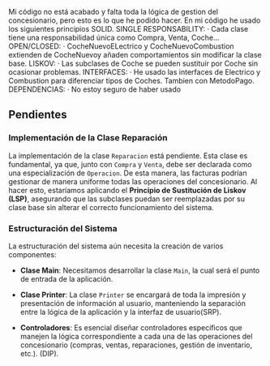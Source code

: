 Mi código no está acabado y falta toda la lógica de gestion del concesionario, pero esto es lo que he podido hacer.
En mi código he usado los siguientes principios SOLID.
SINGLE RESPONSABILITY:
· Cada clase tiene una responsabilidad única como Compra, Venta, Coche...
OPEN/CLOSED:
· CocheNuevoELectrico y CocheNuevoCombustion extienden de CocheNuevoy añaden comportamientos sin modificar la clase base.
LISKOV:
· Las subclases de Coche se pueden sustituir por Coche sin ocasionar problemas. 
INTERFACES:
· He usado las interfaces de Electrico y Combustion para diferenciar tipos de Coches. Tambien con MetodoPago.
DEPENDENCIAS:
· No estoy seguro de haber usado


## Pendientes

### Implementación de la Clase Reparación
La implementación de la clase `Reparacion` está pendiente. Esta clase es fundamental, ya que, junto con `Compra` y `Venta`, debe ser declarada como una especialización de `Operacion`. 
De esta manera, las facturas podrían gestionar de manera uniforme todas las operaciones del concesionario. Al hacer esto, estaríamos aplicando el **Principio de Sustitución de Liskov (LSP)**, 
asegurando que las subclases puedan ser reemplazadas por su clase base sin alterar el correcto funcionamiento del sistema.

### Estructuración del Sistema
La estructuración del sistema aún necesita la creación de varios componentes:

- **Clase Main**: Necesitamos desarrollar la clase `Main`, la cual será el punto de entrada de la aplicación.

- **Clase Printer**: La clase `Printer` se encargará de toda la impresión y presentación de información al usuario, manteniendo la separación entre la lógica de la aplicación y la interfaz de usuario(SRP).

- **Controladores**: Es esencial diseñar controladores específicos que manejen la lógica correspondiente a cada una de las operaciones del concesionario (compras, ventas, reparaciones, gestión de inventario, etc.). (DIP).

